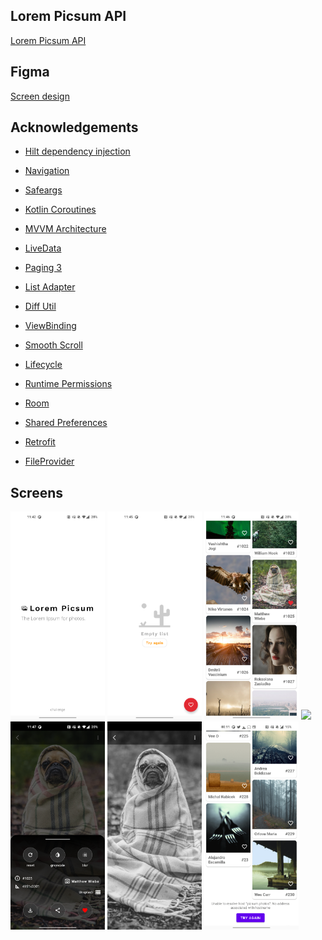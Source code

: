 ## Lorem Picsum API
[Lorem Picsum API](https://picsum.photos/)

## Figma
[Screen design](https://www.figma.com/file/WSW9gIGImrVyHbWzcGUwja/Lorem-Picsum-API?node-id=0%3A1)

## Acknowledgements
* [Hilt dependency injection](https://developer.android.com/training/dependency-injection/hilt-android)

* [Navigation](https://developer.android.com/guide/navigation)

* [Safeargs](https://developer.android.com/guide/navigation/navigation-pass-data)

* [Kotlin Coroutines](https://developer.android.com/kotlin/coroutines)

* [MVVM Architecture](https://developer.android.com/jetpack/guide)

* [LiveData](https://developer.android.com/topic/libraries/architecture/livedata)

* [Paging 3](https://developer.android.com/topic/libraries/architecture/paging/v3-overview)

* [List Adapter](https://developer.android.com/topic/libraries/architecture/paging/v3-overview)

* [Diff Util](https://developer.android.com/reference/androidx/recyclerview/widget/DiffUtil)

* [ViewBinding](https://developer.android.com/topic/libraries/view-binding)

* [Smooth Scroll](https://github.com/cferdinandi/smooth-scroll)

* [Lifecycle](https://developer.android.com/guide/components/activities/activity-lifecycle)

* [Runtime Permissions](https://developer.android.com/training/permissions/requesting)

* [Room](https://developer.android.com/training/data-storage/room)

* [Shared Preferences](https://developer.android.com/training/data-storage/shared-preferences)

* [Retrofit](https://square.github.io/retrofit/)

* [FileProvider](https://developer.android.com/reference/androidx/core/content/FileProvider)

## Screens
<img src="images/screen_capture1.png" width="30%"></img>
<img src="images/screen_capture2.png" width="30%"></img>
<img src="images/screen_capture3.png" width="30%"></img>
<img src="images/screen_capture4.png" width="30%"></img>
<img src="images/screen_capture5.png" width="30%"></img>
<img src="images/screen_capture6.png" width="30%"></img>
<img src="images/screen_capture7.png" width="30%"></img>